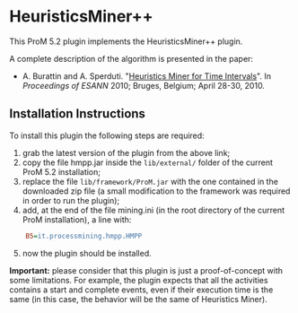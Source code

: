 # HeuristicsMiner++

This ProM 5.2 plugin implements the HeuristicsMiner++ plugin.

A complete description of the algorithm is presented in the paper:
* A. Burattin and A. Sperduti. "[Heuristics Miner for Time Intervals](http://andrea.burattin.net/publications/2010-esann)".  In _Proceedings of ESANN_ 2010; Bruges, Belgium; April 28-30, 2010.

## Installation Instructions
To install this plugin the following steps are required:

1. grab the latest version of the plugin from the above link;
2. copy the file hmpp.jar inside the `lib/external/` folder of the current ProM 5.2 installation;
3. replace the file `lib/framework/ProM.jar` with the one contained in the downloaded zip file (a small modification to the framework was required in order to run the plugin);
4. add, at the end of the file mining.ini (in the root directory of the current ProM installation), a line with:
```ini
    B5=it.processmining.hmpp.HMPP
```
5. now the plugin should be installed.

**Important:** please consider that this plugin is just a proof-of-concept with some limitations. For example, the plugin expects that all the activities contains a start and complete events, even if their execution time is the same (in this case, the behavior will be the same of Heuristics Miner).

